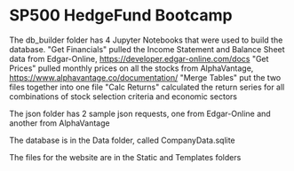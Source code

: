 # SP500 HedgeFund Bootcamp 
 
The db_builder folder has 4 Jupyter Notebooks that were used to build the database.
"Get Financials" pulled the Income Statement and Balance Sheet data from Edgar-Online, https://developer.edgar-online.com/docs
"Get Prices" pulled monthly prices on all the stocks from AlphaVantage, https://www.alphavantage.co/documentation/
"Merge Tables" put the two files together into one file
"Calc Returns" calculated the return series for all combinations of stock selection criteria and economic sectors

The json folder has 2 sample json requests, one from Edgar-Online and another from AlphaVantage

The database is in the Data folder, called CompanyData.sqlite

The files for the website are in the Static and Templates folders
